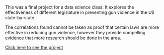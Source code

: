 This was a final project for a data science class. It explores the effectiveness of different legislature in preventing gun violence in the US state-by-state.

The correlations found cannot be taken as proof that certain laws are more effective in reducing gun violence, however they provide compelling evidence that more research should be done in the area.

[Click here to see the project](https://ajnacci.github.io/)
